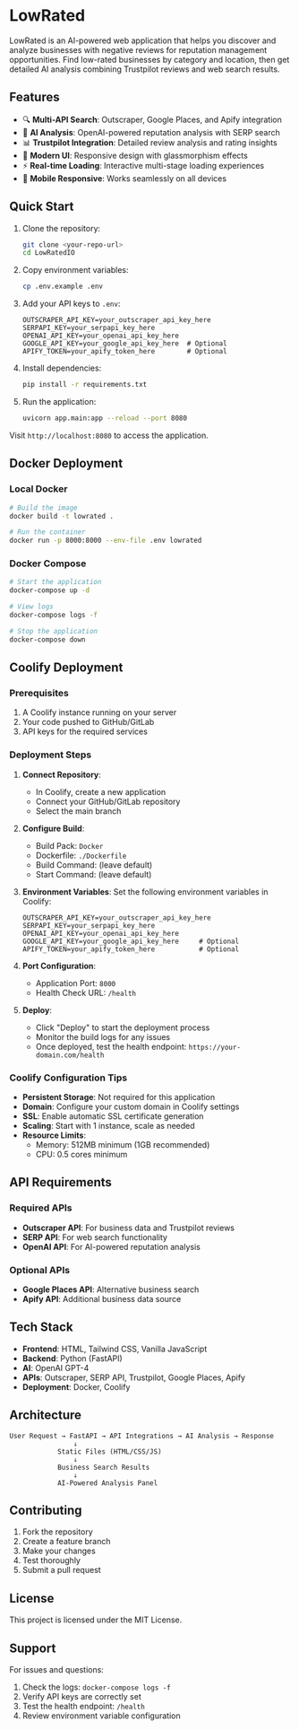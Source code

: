 # LowRated

LowRated is an AI-powered web application that helps you discover and analyze businesses with negative reviews for reputation management opportunities. Find low-rated businesses by category and location, then get detailed AI analysis combining Trustpilot reviews and web search results.

## Features

- 🔍 **Multi-API Search**: Outscraper, Google Places, and Apify integration
- 🤖 **AI Analysis**: OpenAI-powered reputation analysis with SERP search
- 📊 **Trustpilot Integration**: Detailed review analysis and rating insights
- 🎨 **Modern UI**: Responsive design with glassmorphism effects
- ⚡ **Real-time Loading**: Interactive multi-stage loading experiences
- 📱 **Mobile Responsive**: Works seamlessly on all devices

## Quick Start

1. Clone the repository:
   ```bash
   git clone <your-repo-url>
   cd LowRatedIO
   ```

2. Copy environment variables:
   ```bash
   cp .env.example .env
   ```

3. Add your API keys to `.env`:
   ```env
   OUTSCRAPER_API_KEY=your_outscraper_api_key_here
   SERPAPI_KEY=your_serpapi_key_here
   OPENAI_API_KEY=your_openai_api_key_here
   GOOGLE_API_KEY=your_google_api_key_here  # Optional
   APIFY_TOKEN=your_apify_token_here        # Optional
   ```

4. Install dependencies:
   ```bash
   pip install -r requirements.txt
   ```

5. Run the application:
   ```bash
   uvicorn app.main:app --reload --port 8080
   ```

Visit `http://localhost:8080` to access the application.

## Docker Deployment

### Local Docker

```bash
# Build the image
docker build -t lowrated .

# Run the container
docker run -p 8000:8000 --env-file .env lowrated
```

### Docker Compose

```bash
# Start the application
docker-compose up -d

# View logs
docker-compose logs -f

# Stop the application
docker-compose down
```

## Coolify Deployment

### Prerequisites

1. A Coolify instance running on your server
2. Your code pushed to GitHub/GitLab
3. API keys for the required services

### Deployment Steps

1. **Connect Repository**:
   - In Coolify, create a new application
   - Connect your GitHub/GitLab repository
   - Select the main branch

2. **Configure Build**:
   - Build Pack: `Docker`
   - Dockerfile: `./Dockerfile`
   - Build Command: (leave default)
   - Start Command: (leave default)

3. **Environment Variables**:
   Set the following environment variables in Coolify:
   ```
   OUTSCRAPER_API_KEY=your_outscraper_api_key_here
   SERPAPI_KEY=your_serpapi_key_here
   OPENAI_API_KEY=your_openai_api_key_here
   GOOGLE_API_KEY=your_google_api_key_here     # Optional
   APIFY_TOKEN=your_apify_token_here           # Optional
   ```

4. **Port Configuration**:
   - Application Port: `8000`
   - Health Check URL: `/health`

5. **Deploy**:
   - Click "Deploy" to start the deployment process
   - Monitor the build logs for any issues
   - Once deployed, test the health endpoint: `https://your-domain.com/health`

### Coolify Configuration Tips

- **Persistent Storage**: Not required for this application
- **Domain**: Configure your custom domain in Coolify settings
- **SSL**: Enable automatic SSL certificate generation
- **Scaling**: Start with 1 instance, scale as needed
- **Resource Limits**: 
  - Memory: 512MB minimum (1GB recommended)
  - CPU: 0.5 cores minimum

## API Requirements

### Required APIs
- **Outscraper API**: For business data and Trustpilot reviews
- **SERP API**: For web search functionality  
- **OpenAI API**: For AI-powered reputation analysis

### Optional APIs
- **Google Places API**: Alternative business search
- **Apify API**: Additional business data source

## Tech Stack

- **Frontend**: HTML, Tailwind CSS, Vanilla JavaScript
- **Backend**: Python (FastAPI)
- **AI**: OpenAI GPT-4
- **APIs**: Outscraper, SERP API, Trustpilot, Google Places, Apify
- **Deployment**: Docker, Coolify

## Architecture

```
User Request → FastAPI → API Integrations → AI Analysis → Response
                ↓
            Static Files (HTML/CSS/JS)
                ↓
            Business Search Results
                ↓
            AI-Powered Analysis Panel
```

## Contributing

1. Fork the repository
2. Create a feature branch
3. Make your changes
4. Test thoroughly
5. Submit a pull request

## License

This project is licensed under the MIT License.

## Support

For issues and questions:
1. Check the logs: `docker-compose logs -f`
2. Verify API keys are correctly set
3. Test the health endpoint: `/health`
4. Review environment variable configuration 